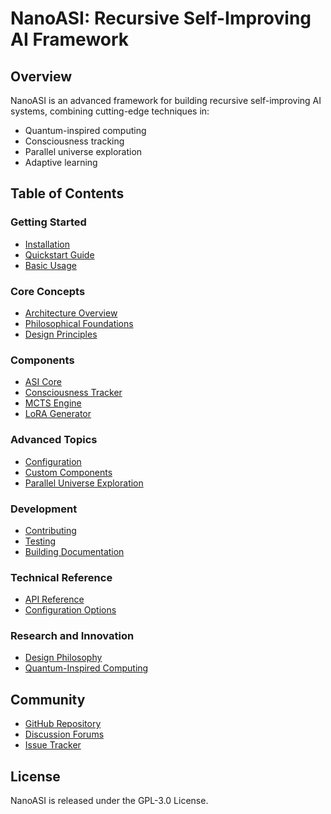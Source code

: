 # NanoASI: Recursive Self-Improving AI Framework

## Overview

NanoASI is an advanced framework for building recursive self-improving AI systems, combining cutting-edge techniques in:
- Quantum-inspired computing
- Consciousness tracking
- Parallel universe exploration
- Adaptive learning

## Table of Contents

### Getting Started
- [Installation](Installation.md)
- [Quickstart Guide](Quickstart.md)
- [Basic Usage](Tutorials/Basic_Usage.md)

### Core Concepts
- [Architecture Overview](Core_Architecture/Overview.md)
- [Philosophical Foundations](Philosophy.md)
- [Design Principles](Design_Principles.md)

### Components
- [ASI Core](Components/ASI.md)
- [Consciousness Tracker](Components/Consciousness.md)
- [MCTS Engine](Components/MCTS.md)
- [LoRA Generator](Components/LoRA.md)

### Advanced Topics
- [Configuration](Advanced/Configuration.md)
- [Custom Components](Advanced/Custom_Components.md)
- [Parallel Universe Exploration](Advanced/Universe_Exploration.md)

### Development
- [Contributing](Development/Contributing.md)
- [Testing](Development/Testing.md)
- [Building Documentation](Development/Building_Docs.md)

### Technical Reference
- [API Reference](API_Reference/Overview.md)
- [Configuration Options](API_Reference/Config.md)

### Research and Innovation
- [Design Philosophy](Research/Philosophy.md)
- [Quantum-Inspired Computing](Research/Quantum_Concepts.md)

## Community

- [GitHub Repository](https://github.com/TimeLordRaps/nano-asi)
- [Discussion Forums](https://github.com/TimeLordRaps/nano-asi/discussions)
- [Issue Tracker](https://github.com/TimeLordRaps/nano-asi/issues)

## License

NanoASI is released under the GPL-3.0 License.
